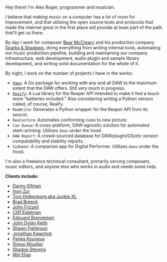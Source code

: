 Hey there! I'm Alex Ruger, programmer and musician.

I believe that making music on a computer has a lot of room for improvement, and that utilizing the open source tools and protocols that made the internet great in the first place will provide at least *part* of the path that'll get us there.

By day I work for composer [Bear McCreary](https://bearmccreary.com/) and his production company [Sparks & Shadows](https://sparksandshadows.com/), doing everything from writing internal tools, automating our music production pipeline, building and maintaining our company infrastructure, web development, audio plugin and sample library development, and writing solid documentation for the whole of it.

By night, I work on the number of projects I have in the works:

* [`daws`](https://github.com/rewgs/daws): A Go package for working with any and all DAW to the maximum extent that the DAW offers. Still very much in progress.
* [`Reaify`](https://github.com/rewgs/reaify): A Lua library for the Reaper API intended to make it feel a touch more "batteries included." Also considering writing a Python version called, of course, ReaPy.
* `ReaWrite`: Generates a Python wrapper for the Reaper API from its source.
* `ReaConform`: Automates conforming cues to new picture.
* `Cue Queue`: A cross-platform, DAW-agnostic solution for automated stem-printing. Utilizes `daws` under the hood.
* `DAW Report`: A crowd-sourced database for DAW/plugin/OS/etc version compatability and stability reports.
* `Sideman`: A companion app for Digital Performer. Utilizes `daws` under the hood.

I'm also a freelance technical consultant, primarily serving composers, music editors, and anyone else who works in audio and needs some help.

**Clients include:**
* [Danny Elfman](https://www.dannyelfman.com/)
* [Inon Zur](http://www.inonzur.com/)
* [Tom Holkenborg aka Junkie XL](https://tomholkenborg.com/)
* [Brad Breeck](https://www.bradbreeck.com/)
* [John Frizzell](https://www.instagram.com/johncfrizzell/)
* [Cliff Eidelman](https://www.cliffeidelman.com/about-1)
* [Edouard Brenneisen](https://eb-music.net/)
* [John Dylan Keith](https://www.jdkeith.com/)
* [Shawn Patterson](https://shawnpatterson.com/)
* [Jonathan Kawchuk](https://jonathankawchuk.com/)
* [Penka Kouneva](https://www.imdb.com/name/nm0468008/)
* [Simon Moullier](https://www.simonmoullier.com/)
* [Shadoe Stevens](https://en.wikipedia.org/wiki/Shadoe_Stevens)
* [Mel Elias](https://www.instagram.com/meleliascomposer/)
